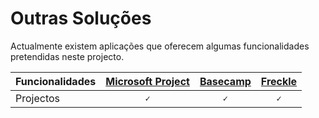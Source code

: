 # Outras Soluções

Actualmente existem aplicações que oferecem algumas funcionalidades pretendidas neste projecto.

**Funcionalidades** | **[Microsoft Project](http://microsoft.com/project/)** | **[Basecamp](https://basecamp.com/)** | **[Freckle](http://letsfreckle.com/)**|
---|:---:|:---:|:---:|
Projectos |`✓`|`✓`|`✓`|